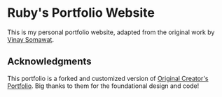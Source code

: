 # Ruby's Portfolio Website

This is my personal portfolio website, adapted from the original work by [Vinay Somawat](https://github.com/vinaysomawat).

## Acknowledgments

This portfolio is a forked and customized version of [Original Creator's Portfolio](https://github.com/vinaysomawat/vinaysomawat.github.io). Big thanks to them for the foundational design and code!
